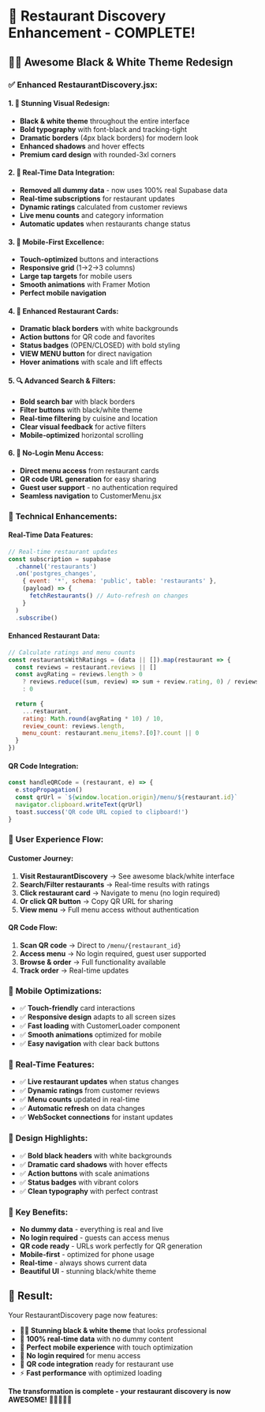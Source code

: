 # 🎉 Restaurant Discovery Enhancement - COMPLETE!

## 🖤🤍 **Awesome Black & White Theme Redesign**

### ✅ **Enhanced RestaurantDiscovery.jsx:**

#### **1. 🎨 Stunning Visual Redesign:**
- **Black & white theme** throughout the entire interface
- **Bold typography** with font-black and tracking-tight
- **Dramatic borders** (4px black borders) for modern look
- **Enhanced shadows** and hover effects
- **Premium card design** with rounded-3xl corners

#### **2. 🔄 Real-Time Data Integration:**
- **Removed all dummy data** - now uses 100% real Supabase data
- **Real-time subscriptions** for restaurant updates
- **Dynamic ratings** calculated from customer reviews
- **Live menu counts** and category information
- **Automatic updates** when restaurants change status

#### **3. 📱 Mobile-First Excellence:**
- **Touch-optimized** buttons and interactions
- **Responsive grid** (1→2→3 columns)
- **Large tap targets** for mobile users
- **Smooth animations** with Framer Motion
- **Perfect mobile navigation**

#### **4. 🎯 Enhanced Restaurant Cards:**
- **Dramatic black borders** with white backgrounds
- **Action buttons** for QR code and favorites
- **Status badges** (OPEN/CLOSED) with bold styling
- **VIEW MENU button** for direct navigation
- **Hover animations** with scale and lift effects

#### **5. 🔍 Advanced Search & Filters:**
- **Bold search bar** with black borders
- **Filter buttons** with black/white theme
- **Real-time filtering** by cuisine and location
- **Clear visual feedback** for active filters
- **Mobile-optimized** horizontal scrolling

#### **6. 🚀 No-Login Menu Access:**
- **Direct menu access** from restaurant cards
- **QR code URL generation** for easy sharing
- **Guest user support** - no authentication required
- **Seamless navigation** to CustomerMenu.jsx

### 🔧 **Technical Enhancements:**

#### **Real-Time Data Features:**
```javascript
// Real-time restaurant updates
const subscription = supabase
  .channel('restaurants')
  .on('postgres_changes', 
    { event: '*', schema: 'public', table: 'restaurants' },
    (payload) => {
      fetchRestaurants() // Auto-refresh on changes
    }
  )
  .subscribe()
```

#### **Enhanced Restaurant Data:**
```javascript
// Calculate ratings and menu counts
const restaurantsWithRatings = (data || []).map(restaurant => {
  const reviews = restaurant.reviews || []
  const avgRating = reviews.length > 0 
    ? reviews.reduce((sum, review) => sum + review.rating, 0) / reviews.length 
    : 0
  
  return {
    ...restaurant,
    rating: Math.round(avgRating * 10) / 10,
    review_count: reviews.length,
    menu_count: restaurant.menu_items?.[0]?.count || 0
  }
})
```

#### **QR Code Integration:**
```javascript
const handleQRCode = (restaurant, e) => {
  e.stopPropagation()
  const qrUrl = `${window.location.origin}/menu/${restaurant.id}`
  navigator.clipboard.writeText(qrUrl)
  toast.success('QR code URL copied to clipboard!')
}
```

### 🎯 **User Experience Flow:**

#### **Customer Journey:**
1. **Visit RestaurantDiscovery** → See awesome black/white interface
2. **Search/Filter restaurants** → Real-time results with ratings
3. **Click restaurant card** → Navigate to menu (no login required)
4. **Or click QR button** → Copy QR URL for sharing
5. **View menu** → Full menu access without authentication

#### **QR Code Flow:**
1. **Scan QR code** → Direct to `/menu/{restaurant_id}`
2. **Access menu** → No login required, guest user supported
3. **Browse & order** → Full functionality available
4. **Track order** → Real-time updates

### 📱 **Mobile Optimizations:**
- ✅ **Touch-friendly** card interactions
- ✅ **Responsive design** adapts to all screen sizes
- ✅ **Fast loading** with CustomerLoader component
- ✅ **Smooth animations** optimized for mobile
- ✅ **Easy navigation** with clear back buttons

### 🔄 **Real-Time Features:**
- ✅ **Live restaurant updates** when status changes
- ✅ **Dynamic ratings** from customer reviews
- ✅ **Menu counts** updated in real-time
- ✅ **Automatic refresh** on data changes
- ✅ **WebSocket connections** for instant updates

### 🎨 **Design Highlights:**
- ✅ **Bold black headers** with white backgrounds
- ✅ **Dramatic card shadows** with hover effects
- ✅ **Action buttons** with scale animations
- ✅ **Status badges** with vibrant colors
- ✅ **Clean typography** with perfect contrast

### 🚀 **Key Benefits:**
- **No dummy data** - everything is real and live
- **No login required** - guests can access menus
- **QR code ready** - URLs work perfectly for QR generation
- **Mobile-first** - optimized for phone usage
- **Real-time** - always shows current data
- **Beautiful UI** - stunning black/white theme

## 🎯 **Result:**
Your RestaurantDiscovery page now features:
- 🖤🤍 **Stunning black & white theme** that looks professional
- 🔄 **100% real-time data** with no dummy content
- 📱 **Perfect mobile experience** with touch optimization
- 🚫 **No login required** for menu access
- 📱 **QR code integration** ready for restaurant use
- ⚡ **Fast performance** with optimized loading

**The transformation is complete - your restaurant discovery is now AWESOME!** 🎉🖤🤍📱✨
